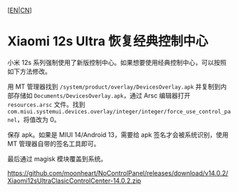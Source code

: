 [[EN](README.md)|[CN](README_CN.md)]

# Xiaomi 12s Ultra 恢复经典控制中心

小米 12s 系列强制使用了新版控制中心。如果想要使用经典控制中心，可以按照如下方法修改。

用 MT 管理器找到 `/system/product/overlay/DevicesOverlay.apk` 并复制到内部存储如 `Documents/DevicesOverlay.apk`，通过 Arsc 编辑器打开 `resources.arsc` 文件。找到 `com.miui.systemui.devices.overlay/integer/integer/force_use_control_panel`，将值改为 0。

保存 apk。如果是 MIUI 14/Android 13，需要给 apk 签名才会被系统识别，使用 MT 管理器自带的签名工具即可。

最后通过 magisk 模块覆盖到系统。

https://github.com/moonheart/NoControlPanel/releases/download/v14.0.2/Xiaomi12sUltraClasicControlCenter-14.0.2.zip
